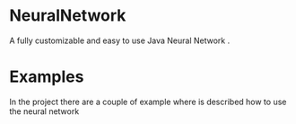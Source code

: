 # NeuralNetwork
A fully customizable and easy to use Java Neural Network .

# Examples
In the project there are a couple of example where is described how to use the neural network
